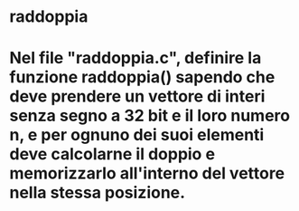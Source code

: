 # raddoppia

# Nel file "raddoppia.c", definire la funzione raddoppia() sapendo che deve prendere un vettore di interi senza segno a 32 bit e il loro numero n, e per ognuno dei suoi elementi deve calcolarne il doppio e memorizzarlo all'interno del vettore nella stessa posizione.
